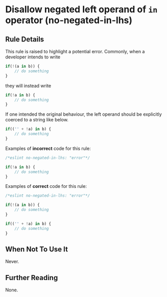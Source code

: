 # Disallow negated left operand of `in` operator (no-negated-in-lhs)

## Rule Details

This rule is raised to highlight a potential error. Commonly, when a developer intends to write

```js
if(!(a in b)) {
    // do something
}
```

they will instead write

```js
if(!a in b) {
    // do something
}
```

If one intended the original behaviour, the left operand should be explicitly coerced to a string like below.

```js
if(('' + !a) in b) {
    // do something
}
```

Examples of **incorrect** code for this rule:

```js
/*eslint no-negated-in-lhs: "error"*/

if(!a in b) {
    // do something
}
```

Examples of **correct** code for this rule:

```js
/*eslint no-negated-in-lhs: "error"*/

if(!(a in b)) {
    // do something
}

if(('' + !a) in b) {
    // do something
}
```

## When Not To Use It

Never.

## Further Reading

None.
